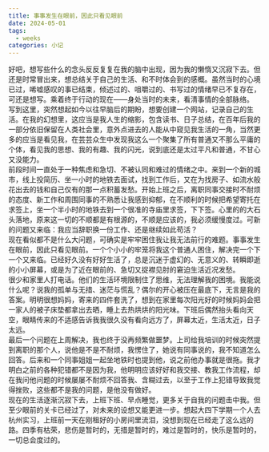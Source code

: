 ```yaml
---
title: 事事发生在眼前，因此只看见眼前
date: 2024-05-01
tags:
  - weeks
categories: 小记
---
```

好吧，想写些什么的念头反反复复在我的脑中出现，因为我的懒惰又沉寂下去。但还是时常冒出来，想总结关于自己的生活、和不时体会到的感概。虽然当时的心境已过，唏嘘感叹的事已结束，倾述过的、咀嚼过的、书写过的情绪早已不复存在，可还是想写。乘着终于行动的现在——身处当时的未来，看清事情的全部脉络。
<br>
写到这里，突然想起如今以往早脑后的期盼，想要创建一个网站，记录自己的生活。在我的幻想里，这应当是我人生的缩影，包含读书、日子总结，在百年后我的一部分依旧保留在人类社会里，意外点进去的人能从中窥见我生活的一角，当然更多的应当是看见我，在芸芸众生中发现我这么一个聚集了所有普通又不那么平庸的个体，看见我的思想、我的有趣、我的闪光，说到底还是太过平凡和普通，不甘心又没能力。
<br>
前段时间一直处于一种焦虑和急切、不被认同和难过的情绪之中。来到一个新的城市，线上投简历、坐一小时的地铁去面试，找到工作后，又在为找房子、如流水般花出去的钱和自己仅有的那一点积蓄发愁。开始上班之后，离职同事交接时不耐烦的态度、新工作和周围同事的不熟悉让我感到抑郁，在不顺利的时候把希望寄托在求签上，坐一个半小时的地铁去到一个很准的寺庙里求签，下下签。心里的的大石头落地，原来这一切的不顺都是有根源的，不顺是应该的，我必须缓慢度过。可新的问题又来临：我应当辞职换一份工作、还是继续如此苟活？
<br>
现在看似都不是什么大问题，可确实是牢牢困住我让我无法前行的难题。事事发生在眼前，因此只看见眼前。一个个小小的牢笼将我这个普通人困住，解决完一个下一个又来临。已经好久没有好好生活了，总是沉迷于虚幻的、无意义的、转瞬即逝的小小屏幕，或是为了近在眼前的、急切又捉襟见肘的窘迫生活近况发愁。
<br>
很少和家里人打电话。他们的生活环境限制住了思维，无法理解我的困境。我能说什么呢？说我的孤单与无措、迷茫与慌乱？偶尔的开心被压在最底下，无言是我的答案。明明很想妈妈，寄来的四件套洗了，想到在家里每次阳光好的时候妈妈会把一家人的被子床垫都拿出去晒，睡上去热烘烘的阳光味。下班后偶然抬头看向天空，眼睛传来的不适感告诉我我很久没有看向远方了，屏幕太近，生活太近，日子太远。
<br>
最后一个问题在上周解决，我也终于没再频繁做噩梦。上司给我培训的时候突然提到离职的那个人，说他是不是不耐烦，我愣住了，她说有同事说的，我不知道怎么回答。后来和一个同事姐姐一起坐地铁时也提到他，说之前他办事就是很拖。我才明白之前的各种犯错都不是因为我，他明明应该好好和我交接、教我工作流程，却在我问他问题的时候屡屡不耐烦不回答我、含糊过去，以至于工作上犯错导致我觉得挫败，这些都不是我的问题，是他没有做好。
<br>
现在的生活逐渐沉寂下去，上班下班、早点睡觉，更多关于自我的问题击中我。但至少眼前的关卡已经过了，对未来的设想又能更进一步。想起大四下学期一个人去杭州实习，上班前一天在刚租好的小房间里流泪，没想到现在已经走了这么远的路。四季有枯荣，悲伤是暂时的，无措是暂时的，难过是暂时的，快乐是暂时的，一切总会度过的。
